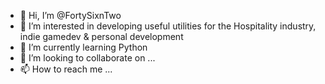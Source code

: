 - 👋 Hi, I’m @FortySixnTwo
- 👀 I’m interested in developing useful utilities for the Hospitality industry, indie gamedev & personal development
- 🌱 I’m currently learning Python
- 💞️ I’m looking to collaborate on ...
- 📫 How to reach me ...

<!---
FortySixnTwo/FortySixnTwo is a ✨ special ✨ repository because its `README.md` (this file) appears on your GitHub profile.
You can click the Preview link to take a look at your changes.
--->
